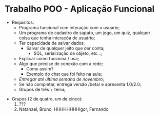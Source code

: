 # Trabalho POO - Aplicação Funcional
* Requisitos:
  - Programa funcional com interação com o usuário;
  - Um programa de cadastro de sapato, um jogo, um quiz, qualquer coisa que tenha interaçõa de usuário;
  - Ter capacidade de salvar dados;
    - Salvar de qualquer jeito que der conta;
      - SQL, serialização de objeto, etc...;
  - Explicar como funciona / usa;
  - Algo que precise de conexão com a rede;
    - Como assim?
    - Exemplo do chat que foi feito na aula;
  - *Entregar até última semana de novembro*;
  - Se não completar, entrega versão /beta/ e apresenta 1.0/2.0;
  - Grupos de três + tema;
- Grupos (2 de quatro, um de cinco):
  1. ???
  2. Natanael, Bruno, HHHHHHHHIgor, Fernando
